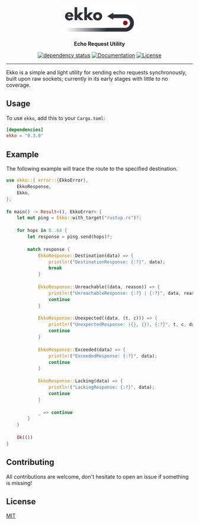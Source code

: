 <div align="center">

<img width="200" src="https://raw.githubusercontent.com/dev-bio/Ekko/master/media/ekko.png" alt="Ekko - Echo Request Utility"/>

__Echo Request Utility__

[![dependency status](https://deps.rs/crate/ekko/0.3.0/status.svg)](https://deps.rs/crate/ekko/0.3.0)
[![Documentation](https://docs.rs/ekko/badge.svg)](https://docs.rs/ekko)
[![License](https://img.shields.io/crates/l/ekko.svg)](https://choosealicense.com/licenses/mit/)

</div>

---

Ekko is a simple and light utility for sending echo requests synchronously, built upon raw sockets; currently in its early stages with little to no coverage.

## Usage
To use `ekko`, add this to your `Cargo.toml`:

```toml
[dependencies]
ekko = "0.3.0"
```

## Example
The following example will trace the route to the specified destination.
```rust
use ekko::{ error::{EkkoError},
    EkkoResponse,
    Ekko,
};

fn main() -> Result<(), EkkoError> {
    let mut ping = Ekko::with_target("rustup.rs")?;

    for hops in 0..64 {
        let response = ping.send(hops)?;

        match response {
            EkkoResponse::Destination(data) => {
                println!("DestinationResponse: {:?}", data);
                break
            }

            EkkoResponse::Unreachable((data, reason)) => {
                println!("UnreachableResponse: {:?} | {:?}", data, reason);
                continue
            }

            EkkoResponse::Unexpected((data, (t, c))) => {
                println!("UnexpectedResponse: ({}, {}), {:?}", t, c, data);
                continue
            }

            EkkoResponse::Exceeded(data) => {
                println!("ExceededResponse: {:?}", data);
                continue
            }

            EkkoResponse::Lacking(data) => {
                println!("LackingResponse: {:?}", data);
                continue
            }

            _ => continue
        }
    }

    Ok(())
}
```

## Contributing
All contributions are welcome, don't hesitate to open an issue if something is missing!

## License
[MIT](https://choosealicense.com/licenses/mit/)
